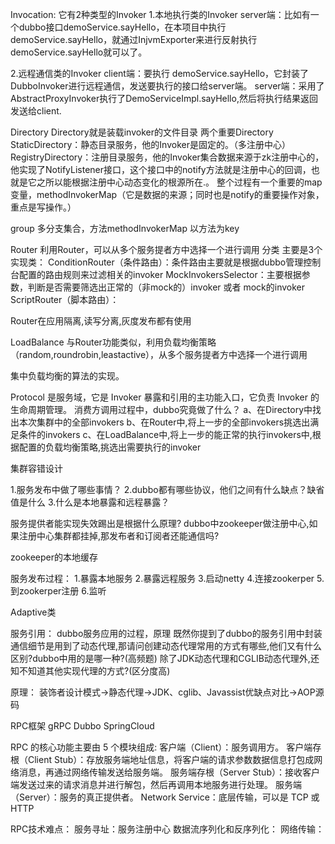 Invocation:
它有2种类型的Invoker
1.本地执行类的Invoker
server端：比如有一个dubbo接口demoService.sayHello，在本项目中执行 demoService.sayHello，就通过InjvmExporter来进行反射执行demoService.sayHello就可以了。

2.远程通信类的Invoker
client端：要执行 demoService.sayHello，它封装了DubboInvoker进行远程通信，发送要执行的接口给server端。
server端：采用了AbstractProxyInvoker执行了DemoServiceImpl.sayHello,然后将执行结果返回发送给client.


Directory
	Directory就是装载invoker的文件目录
	两个重要Directory
	StaticDirectory：静态目录服务，他的Invoker是固定的。（多注册中心）
	RegistryDirectory：注册目录服务，他的Invoker集合数据来源于zk注册中心的，他实现了NotifyListener接口，这个接口中的notify方法就是注册中心的回调，也就是它之所以能根据注册中心动态变化的根源所在.。
整个过程有一个重要的map变量，methodInvokerMap（它是数据的来源；同时也是notify的重要操作对象，重点是写操作。）

group 多分支集合，方法methodInvokerMap 以方法为key

Router
利用Router，可以从多个服务提者方中选择一个进行调用
分类
主要是3个实现类：
ConditionRouter（条件路由）：条件路由主要就是根据dubbo管理控制台配置的路由规则来过滤相关的invoker
MockInvokersSelector：主要根据参数，判断是否需要筛选出正常的（非mock的）invoker 或者 mock的invoker
ScriptRouter（脚本路由）：

Router在应用隔离,读写分离,灰度发布都有使用

LoadBalance
与Router功能类似，利用负载均衡策略（random,roundrobin,leastactive），从多个服务提者方中选择一个进行调用

集中负载均衡的算法的实现。


Protocol 是服务域，它是 Invoker 暴露和引用的主功能入口，它负责 Invoker 的生命周期管理。
消费方调用过程中，dubbo究竟做了什么？
a、在Directory中找出本次集群中的全部invokers
b、在Router中,将上一步的全部invokers挑选出满足条件的invokers
c、在LoadBalance中,将上一步的能正常的执行invokers中,根据配置的负载均衡策略,挑选出需要执行的invoker


集群容错设计
	
1.服务发布中做了哪些事情？
2.dubbo都有哪些协议，他们之间有什么缺点？缺省值是什么
3.什么是本地暴露和远程暴露？


服务提供者能实现失效踢出是根据什么原理?
dubbo中zookeeper做注册中心,如果注册中心集群都挂掉,那发布者和订阅者还能通信吗?

zookeeper的本地缓存

服务发布过程：
1.暴露本地服务
2.暴露远程服务
3.启动netty
4.连接zookerper
5.到zookerper注册
6.监听


Adaptive类

服务引用：
	dubbo服务应用的过程，原理
	既然你提到了dubbo的服务引用中封装通信细节是用到了动态代理,那请问创建动态代理常用的方式有哪些,他们又有什么区别?dubbo中用的是哪一种?(高频题)
	除了JDK动态代理和CGLIB动态代理外,还知不知道其他实现代理的方式?(区分度高)

原理：
装饰者设计模式->静态代理->JDK、cglib、Javassist优缺点对比->AOP源码


RPC框架
gRPC
Dubbo
SpringCloud

RPC 的核心功能主要由 5 个模块组成:
	客户端（Client）：服务调用方。
	客户端存根（Client Stub）：存放服务端地址信息，将客户端的请求参数数据信息打包成网络消息，再通过网络传输发送给服务端。
	服务端存根（Server Stub）：接收客户端发送过来的请求消息并进行解包，然后再调用本地服务进行处理。
	服务端（Server）：服务的真正提供者。
	Network Service：底层传输，可以是 TCP 或 HTTP

RPC技术难点：
	服务寻址：服务注册中心
	数据流序列化和反序列化：
	网络传输：
	
